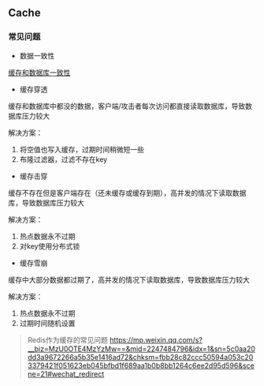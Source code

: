 Cache
-

### 常见问题

- 数据一致性

[缓存和数据库一致性](http://www.cnblogs.com/rjzheng/p/9041659.html)

- 缓存穿透

缓存和数据库中都没的数据，客户端/攻击者每次访问都直接读取数据库，导致数据库压力较大

解决方案：

1. 将空值也写入缓存，过期时间稍微短一些
2. 布隆过滤器，过滤不存在key

- 缓存击穿

缓存不存在但是客户端存在（还未缓存或缓存到期），高并发的情况下读取数据库，导致数据库压力较大

解决方案：

1. 热点数据永不过期
2. 对key使用分布式锁

- 缓存雪崩

缓存中大部分数据都过期了，高并发的情况下读取数据库，导致数据库压力较大

解决方案：

1. 热点数据永不过期
2. 过期时间随机设置

> Redis作为缓存的常见问题 https://mp.weixin.qq.com/s?__biz=MzU0OTE4MzYzMw==&mid=2247484796&idx=1&sn=5c0aa20dd3a9672266a5b35e1416ad72&chksm=fbb28c82ccc50594a053c203379421f051623eb045bfbd1f689aa1b0b8bb1264c6ee2d95d596&scene=21#wechat_redirect